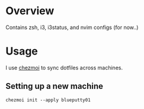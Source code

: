 # Overview

Contains zsh, i3, i3status, and nvim configs (for now..)

# Usage

I use [chezmoi](https://www.chezmoi.io/quick-start/) to sync dotfiles across machines.

## Setting up a new machine 

```bashrc
chezmoi init --apply blueputty01
```
